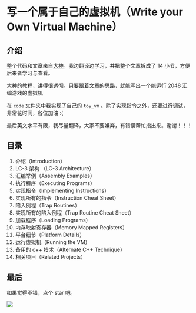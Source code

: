 # 写一个属于自己的虚拟机（Write your Own Virtual Machine）



## 介绍

整个代码和文章来自[大神](https://justinmeiners.github.io/lc3-vm/)。我边翻译边学习，并把整个文章拆成了 14   小节，方便后来者学习与查看。



大神的教程，讲得很透彻。只要跟着文章的思路，就能写出一个能运行 2048 汇编游戏的虚拟机



在 `code` 文件夹中我实现了自己的 `toy_vm` 。除了实现指令之外，还要进行调试，非常花时间，各位加油 :(



最后英文水平有限，我尽量翻译，大家不要嫌弃，有错误帮忙指出来。谢谢！！！



## 目录

1. 介绍（Introduction）
2. LC-3 架构 （LC-3 Architecture）
3. 汇编举例（Assembly Examples）
4. 执行程序（Executing Programs）
5. 实现指令（Implementing Instructions）
6. 实现所有的指令（Instruction Cheat Sheet）
7. 陷入例程（Trap Routines）
8. 实现所有的陷入例程（Trap Routine Cheat Sheet）
9. 加载程序（Loading Programs）
10. 内存映射寄存器（Memory Mapped Registers）
11. 平台细节（Platform Details）
12. 运行虚拟机（Running the VM）
13. 备用的 c++ 技术（Alternate C++ Technique）
14. 相关项目（Related Projects）



## 最后

如果觉得不错，点个 star 吧。

![](https://upload-images.jianshu.io/upload_images/15548795-e9bc9fb441525b5d.png?imageMogr2/auto-orient/strip%7CimageView2/2/w/1240)





